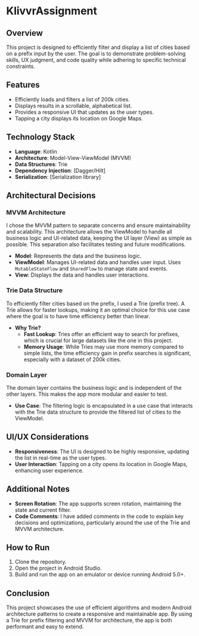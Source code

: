 # KlivvrAssignment

## Overview
This project is designed to efficiently filter and display a list of cities based on a prefix input by the user. The goal is to demonstrate problem-solving skills, UX judgment, and code quality while adhering to specific technical constraints.

## Features
- Efficiently loads and filters a list of 200k cities.
- Displays results in a scrollable, alphabetical list.
- Provides a responsive UI that updates as the user types.
- Tapping a city displays its location on Google Maps.

## Technology Stack
- **Language**: Kotlin
- **Architecture**: Model-View-ViewModel (MVVM)
- **Data Structures**: Trie
- **Dependency Injection**: [Dagger/Hilt]
- **Serialization**: [Serialization library]

## Architectural Decisions

### MVVM Architecture
I chose the MVVM pattern to separate concerns and ensure maintainability and scalability. This architecture allows the ViewModel to handle all business logic and UI-related data, keeping the UI layer (View) as simple as possible. This separation also facilitates testing and future modifications.

- **Model**: Represents the data and the business logic.
- **ViewModel**: Manages UI-related data and handles user input. Uses `MutableStateFlow` and `SharedFlow` to manage state and events.
- **View**: Displays the data and handles user interactions.

### Trie Data Structure
To efficiently filter cities based on the prefix, I used a Trie (prefix tree). A Trie allows for faster lookups, making it an optimal choice for this use case where the goal is to have time efficiency better than linear.

- **Why Trie?**
  - **Fast Lookup**: Tries offer an efficient way to search for prefixes, which is crucial for large datasets like the one in this project.
  - **Memory Usage**: While Tries may use more memory compared to simple lists, the time efficiency gain in prefix searches is significant, especially with a dataset of 200k cities.

### Domain Layer
The domain layer contains the business logic and is independent of the other layers. This makes the app more modular and easier to test.

- **Use Case**: The filtering logic is encapsulated in a use case that interacts with the Trie data structure to provide the filtered list of cities to the ViewModel.

## UI/UX Considerations
- **Responsiveness**: The UI is designed to be highly responsive, updating the list in real-time as the user types.
- **User Interaction**: Tapping on a city opens its location in Google Maps, enhancing user experience.

## Additional Notes
- **Screen Rotation**: The app supports screen rotation, maintaining the state and current filter.
- **Code Comments**: I have added comments in the code to explain key decisions and optimizations, particularly around the use of the Trie and MVVM architecture.

## How to Run
1. Clone the repository.
2. Open the project in Android Studio.
3. Build and run the app on an emulator or device running Android 5.0+.

## Conclusion
This project showcases the use of efficient algorithms and modern Android architecture patterns to create a responsive and maintainable app. By using a Trie for prefix filtering and MVVM for architecture, the app is both performant and easy to extend.
